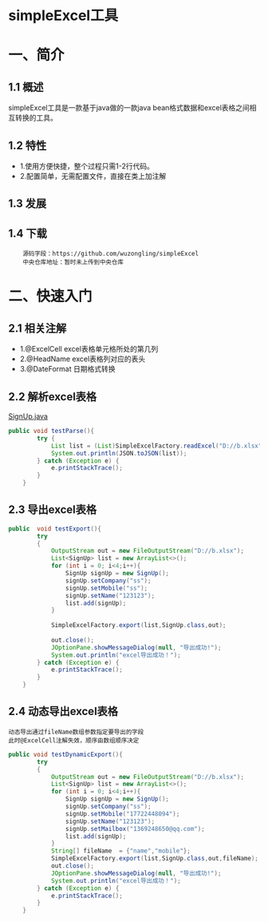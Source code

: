 simpleExcel工具
========
# 一、简介

## 1.1 概述
simpleExcel工具是一款基于java做的一款java bean格式数据和excel表格之间相互转换的工具。

## 1.2 特性
* 1.使用方便快捷，整个过程只需1-2行代码。
* 2.配置简单，无需配置文件，直接在类上加注解

## 1.3 发展

## 1.4 下载
        源码字段：https://github.com/wuzongling/simpleExcel
        中央仓库地址：暂时未上传到中央仓库

# 二、快速入门

## 2.1 相关注解
* 1.@ExcelCell  excel表格单元格所处的第几列
* 2.@HeadName   excel表格列对应的表头
* 3.@DateFormat 日期格式转换

## 2.2 解析excel表格
[SignUp.java](https://github.com/wuzongling/simpleExcel/blob/master/src/test/java/indi/wzl/test/bean/SignUp.java)
``` java
public void testParse(){
		try {
			List list = (List)SimpleExcelFactory.readExcel("D://b.xlsx", SignUp.class);
			System.out.println(JSON.toJSON(list));
		} catch (Exception e) {
			e.printStackTrace();
		}
	}
```
## 2.3 导出excel表格
``` java
public  void testExport(){
		try
		{
			OutputStream out = new FileOutputStream("D://b.xlsx");
			List<SignUp> list = new ArrayList<>();
			for (int i = 0; i<4;i++){
				SignUp signUp = new SignUp();
				signUp.setCompany("ss");
				signUp.setMobile("ss");
				signUp.setName("123123");
				list.add(signUp);
			}
			
			SimpleExcelFactory.export(list,SignUp.class,out);
			
			out.close();
			JOptionPane.showMessageDialog(null, "导出成功!");
			System.out.println("excel导出成功！");
		} catch (Exception e) {
			e.printStackTrace();
		}
	}
```

## 2.4 动态导出excel表格
    动态导出通过fileName数组参数指定要导出的字段
    此时@ExcelCell注解失效，顺序由数组顺序决定
``` java
public void testDynamicExport(){
		try
		{
			OutputStream out = new FileOutputStream("D://b.xlsx");
			List<SignUp> list = new ArrayList<>();
			for (int i = 0; i<4;i++){
				SignUp signUp = new SignUp();
				signUp.setCompany("ss");
				signUp.setMobile("17722448094");
				signUp.setName("123123");
				signUp.setMailbox("1369248650@qq.com");
				list.add(signUp);
			}
			String[] fileName  = {"name","mobile"};
			SimpleExcelFactory.export(list,SignUp.class,out,fileName);
			out.close();
			JOptionPane.showMessageDialog(null, "导出成功!");
			System.out.println("excel导出成功！");
		} catch (Exception e) {
			e.printStackTrace();
		}
	}
```